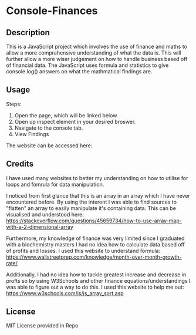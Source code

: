 # Console-Finances

## Description

This is a JavaScript project which involves the use of finance and maths to allow a more comprahensive understanding of what the data is. This will further allow a more wiser judgement on how to handle business based off of financial data. The JavaScript uses formula and statistics to give console.log() answers on what the mathmatical findings are.

## Usage

Steps:
1. Open the page, which will be linked below.
2. Open up inspect element in your desired broswer.
3. Navigate to the console tab.
4. View Findings

The website can be accessed here: 
   
## Credits

I have used many websites to better my understanding on how to utilise for loops and fomrula for data manipulation.

I noticed from first glance that this is an array in an array which I have never encountered before. By using the interent I was able to find sources to "flatten" an array to easily manipulate it's containing data. This can be visualised and understood here: https://stackoverflow.com/questions/45659734/how-to-use-array-map-with-a-2-dimensional-array

Furthermore, my knowledge of finance was very limited since I graduated with a biochemistry masters I had no idea how to calculate data based off of profits and losses. I used this website to understand formula: https://www.wallstreetprep.com/knowledge/month-over-month-growth-rate/

Additionally, I had no idea how to tackle greatest increase and decrease in profts so by using W3Schools and other finance equations/understandings I was able to figure out a way to do this. I used this website to help me out: https://www.w3schools.com/js/js_array_sort.asp

## License

MIT License provided in Repo